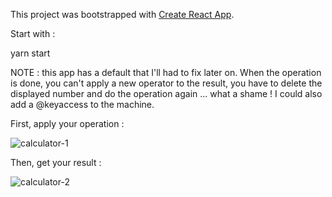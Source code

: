 This project was bootstrapped with [Create React App](https://github.com/facebook/create-react-app).

Start with :

yarn start

NOTE : this app has a default that I'll had to fix later on. When the operation is done, you can't apply a new operator to the result, you have to delete the displayed number and do the operation again ... what a shame !
I could also add a @keyaccess to the machine.

First, apply your operation :

![calculator-1](https://user-images.githubusercontent.com/44287876/48960582-fc68cb00-ef6d-11e8-867f-a54e201a6f5d.jpg)

Then, get your result :

![calculator-2](https://user-images.githubusercontent.com/44287876/48960583-fc68cb00-ef6d-11e8-9225-d7184bfb49eb.jpg)

